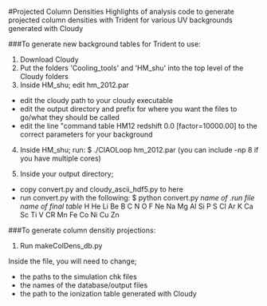 #Projected Column Densities
Highlights of analysis code to generate projected column densities with Trident for various UV backgrounds generated with Cloudy


###To generate new background tables for Trident to use: 
1. Download Cloudy
2. Put the folders 'Cooling_tools' and 'HM_shu' into the top level of the Cloudy folders
3. Inside HM_shu; edit hm_2012.par
  - edit the cloudy path to your cloudy executable
  - edit the output directory and prefix for where you want the files to go/what they should be called
  - edit the line "command table HM12 redshift 0.0 [factor=10000.00] to the correct parameters for your background
4. Inside HM_shu; run: 
  $ ./CIAOLoop hm_2012.par      (you can include -np 8 if you have multiple cores)
  
5. Inside your output directory; 
 - copy convert.py and cloudy_ascii_hdf5.py to here
 - run convert.py with the following:
  $ python convert.py *name of .run file*  *name of final table*  H He Li Be B C N O F Ne Na Mg Al Si P S Cl Ar K Ca Sc Ti V CR Mn Fe Co Ni Cu Zn
  
  
###To generate column densitiy projections:
1. Run makeColDens_db.py

Inside the file, you will need to change; 
  - the paths to the simulation chk files
  - the names of the database/output files
  - the path to the ionization table generated with Cloudy
  
